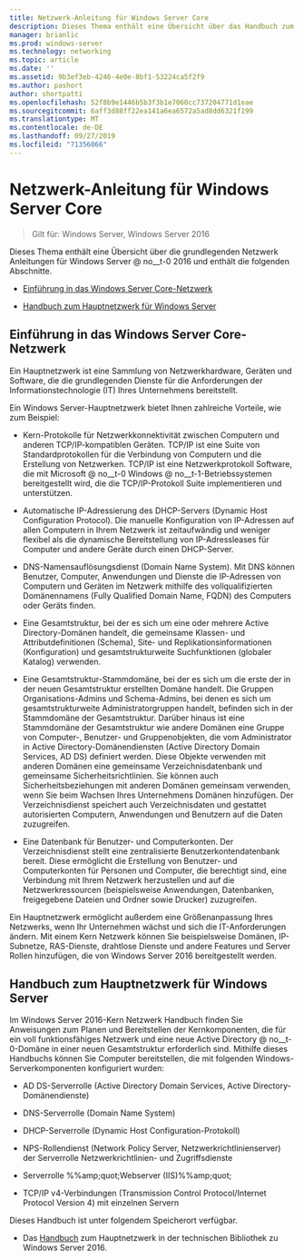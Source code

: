 ```yaml
---
title: Netzwerk-Anleitung für Windows Server Core
description: Dieses Thema enthält eine Übersicht über das Handbuch zum Hauptnetzwerk, mit dem Sie die Kernkomponenten, die für ein voll funktionsfähiges Netzwerk erforderlich sind, und eine neue Active Directory Domäne in einer neuen Gesamtstruktur mit Windows Server 2016 planen und bereitstellen können.
manager: brianlic
ms.prod: windows-server
ms.technology: networking
ms.topic: article
ms.date: ''
ms.assetid: 9b3ef3eb-4246-4e0e-8bf1-53224ca5f2f9
ms.author: pashort
author: shortpatti
ms.openlocfilehash: 52f8b9e1446b5b3f3b1e7060cc737204771d1eae
ms.sourcegitcommit: 6aff3d88ff22ea141a6ea6572a5ad8dd6321f199
ms.translationtype: MT
ms.contentlocale: de-DE
ms.lasthandoff: 09/27/2019
ms.locfileid: "71356066"
---
```

# <a name="core-network-guidance-for-windows-server"></a>Netzwerk-Anleitung für Windows Server Core

>Gilt für: Windows Server, Windows Server 2016

Dieses Thema enthält eine Übersicht über die grundlegenden Netzwerk Anleitungen für Windows Server @ no__t-0 2016 und enthält die folgenden Abschnitte.  
  
-   [Einführung in das Windows Server Core-Netzwerk](#bkmk_intro)  
  
-   [Handbuch zum Hauptnetzwerk für Windows Server](#bkmk_core)  
  
## <a name="bkmk_intro"></a>Einführung in das Windows Server Core-Netzwerk

Ein Hauptnetzwerk ist eine Sammlung von Netzwerkhardware, Geräten und Software, die die grundlegenden Dienste für die Anforderungen der Informationstechnologie (IT) Ihres Unternehmens bereitstellt.

Ein Windows Server-Hauptnetzwerk bietet Ihnen zahlreiche Vorteile, wie zum Beispiel:

- Kern-Protokolle für Netzwerkkonnektivität zwischen Computern und anderen TCP/IP-kompatiblen Geräten. TCP/IP ist eine Suite von Standardprotokollen für die Verbindung von Computern und die Erstellung von Netzwerken. TCP/IP ist eine Netzwerkprotokoll Software, die mit Microsoft @ no__t-0 Windows @ no__t-1-Betriebssystemen bereitgestellt wird, die die TCP/IP-Protokoll Suite implementieren und unterstützen.

- Automatische IP-Adressierung des DHCP-Servers (Dynamic Host Configuration Protocol). Die manuelle Konfiguration von IP-Adressen auf allen Computern in Ihrem Netzwerk ist zeitaufwändig und weniger flexibel als die dynamische Bereitstellung von IP-Adressleases für Computer und andere Geräte durch einen DHCP-Server.

- DNS-Namensauflösungsdienst (Domain Name System). Mit DNS können Benutzer, Computer, Anwendungen und Dienste die IP-Adressen von Computern und Geräten im Netzwerk mithilfe des vollqualifizierten Domänennamens (Fully Qualified Domain Name, FQDN) des Computers oder Geräts finden.

- Eine Gesamtstruktur, bei der es sich um eine oder mehrere Active Directory-Domänen handelt, die gemeinsame Klassen- und Attributdefinitionen (Schema), Site- und Replikationsinformationen (Konfiguration) und gesamtstrukturweite Suchfunktionen (globaler Katalog) verwenden.

- Eine Gesamtstruktur-Stammdomäne, bei der es sich um die erste der in der neuen Gesamtstruktur erstellten Domäne handelt. Die Gruppen Organisations-Admins und Schema-Admins, bei denen es sich um gesamtstrukturweite Administratorgruppen handelt, befinden sich in der Stammdomäne der Gesamtstruktur. Darüber hinaus ist eine Stammdomäne der Gesamtstruktur wie andere Domänen eine Gruppe von Computer-, Benutzer- und Gruppenobjekten, die vom Administrator in Active Directory-Domänendiensten (Active Directory Domain Services, AD DS) definiert werden. Diese Objekte verwenden mit anderen Domänen eine gemeinsame Verzeichnisdatenbank und gemeinsame Sicherheitsrichtlinien. Sie können auch Sicherheitsbeziehungen mit anderen Domänen gemeinsam verwenden, wenn Sie beim Wachsen Ihres Unternehmens Domänen hinzufügen. Der Verzeichnisdienst speichert auch Verzeichnisdaten und gestattet autorisierten Computern, Anwendungen und Benutzern auf die Daten zuzugreifen.

- Eine Datenbank für Benutzer- und Computerkonten. Der Verzeichnisdienst stellt eine zentralisierte Benutzerkontendatenbank bereit. Diese ermöglicht die Erstellung von Benutzer- und Computerkonten für Personen und Computer, die berechtigt sind, eine Verbindung mit Ihrem Netzwerk herzustellen und auf die Netzwerkressourcen (beispielsweise Anwendungen, Datenbanken, freigegebene Dateien und Ordner sowie Drucker) zuzugreifen.

Ein Hauptnetzwerk ermöglicht außerdem eine Größenanpassung Ihres Netzwerks, wenn Ihr Unternehmen wächst und sich die IT-Anforderungen ändern. Mit einem Kern Netzwerk können Sie beispielsweise Domänen, IP-Subnetze, RAS-Dienste, drahtlose Dienste und andere Features und Server Rollen hinzufügen, die von Windows Server 2016 bereitgestellt werden.

## <a name="bkmk_core"></a>Handbuch zum Hauptnetzwerk für Windows Server

Im Windows Server 2016-Kern Netzwerk Handbuch finden Sie Anweisungen zum Planen und Bereitstellen der Kernkomponenten, die für ein voll funktionsfähiges Netzwerk und eine neue Active Directory @ no__t-0-Domäne in einer neuen Gesamtstruktur erforderlich sind. Mithilfe dieses Handbuchs können Sie Computer bereitstellen, die mit folgenden Windows-Serverkomponenten konfiguriert wurden:

- AD DS-Serverrolle (Active Directory Domain Services, Active Directory-Domänendienste)

- DNS-Serverrolle (Domain Name System)

- DHCP-Serverrolle (Dynamic Host Configuration-Protokoll)

- NPS-Rollendienst (Network Policy Server, Netzwerkrichtlinienserver) der Serverrolle Netzwerkrichtlinien- und Zugriffsdienste

- Serverrolle %%amp;quot;Webserver (IIS)%%amp;quot;

- TCP/IP v4-Verbindungen (Transmission Control Protocol/Internet Protocol Version 4) mit einzelnen Servern

Dieses Handbuch ist unter folgendem Speicherort verfügbar.

- Das [Handbuch](../core-network-guide/Core-Network-Guide.md) zum Hauptnetzwerk in der technischen Bibliothek zu Windows Server 2016.
  


